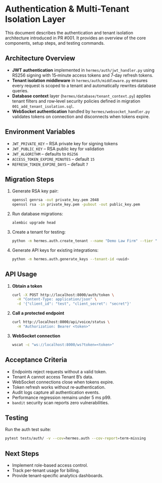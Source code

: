 # Authentication & Multi-Tenant Isolation Layer

This document describes the authentication and tenant isolation architecture introduced in PR #001. It provides an overview of the core components, setup steps, and testing commands.

## Architecture Overview
- **JWT authentication** implemented in `hermes/auth/jwt_handler.py` using RS256 signing with 15‑minute access tokens and 7‑day refresh tokens.
- **Tenant isolation middleware** in `hermes/auth/middleware.py` ensures every request is scoped to a tenant and automatically rewrites database queries.
- **Database context** layer (`hermes/database/tenant_context.py`) applies tenant filters and row‑level security policies defined in migration `001_add_tenant_isolation.sql`.
- **WebSocket authentication** handled by `hermes/websocket_handler.py` validates tokens on connection and disconnects when tokens expire.

## Environment Variables
- `JWT_PRIVATE_KEY` – RSA private key for signing tokens
- `JWT_PUBLIC_KEY` – RSA public key for validation
- `JWT_ALGORITHM` – defaults to `RS256`
- `ACCESS_TOKEN_EXPIRE_MINUTES` – default `15`
- `REFRESH_TOKEN_EXPIRE_DAYS` – default `7`

## Migration Steps
1. Generate RSA key pair:
   ```bash
   openssl genrsa -out private_key.pem 2048
   openssl rsa -in private_key.pem -pubout -out public_key.pem
   ```
2. Run database migrations:
   ```bash
   alembic upgrade head
   ```
3. Create a tenant for testing:
   ```bash
   python -m hermes.auth.create_tenant --name "Demo Law Firm" --tier "professional"
   ```
4. Generate API keys for existing integrations:
   ```bash
   python -m hermes.auth.generate_keys --tenant-id <uuid>
   ```

## API Usage
1. **Obtain a token**
   ```bash
   curl -X POST http://localhost:8000/auth/token \
     -H "Content-Type: application/json" \
     -d '{"client_id": "test", "client_secret": "secret"}'
   ```
2. **Call a protected endpoint**
   ```bash
   curl http://localhost:8000/api/voice/status \
     -H "Authorization: Bearer <token>"
   ```
3. **WebSocket connection**
   ```bash
   wscat -c "ws://localhost:8000/ws?token=<token>"
   ```

## Acceptance Criteria
- Endpoints reject requests without a valid token.
- Tenant A cannot access Tenant B’s data.
- WebSocket connections close when tokens expire.
- Token refresh works without re‑authentication.
- Audit logs capture all authentication events.
- Performance regression remains under 5 ms p99.
- `bandit` security scan reports zero vulnerabilities.

## Testing
Run the auth test suite:
```bash
pytest tests/auth/ -v --cov=hermes.auth --cov-report=term-missing
```

## Next Steps
- Implement role-based access control.
- Track per‑tenant usage for billing.
- Provide tenant‑specific analytics dashboards.
